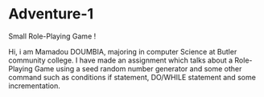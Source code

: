 # Adventure-1
Small Role-Playing Game !   

Hi,
i am Mamadou DOUMBIA, majoring in computer Science at Butler community college.
I have made an assignment which talks about a Role-Playing Game using a seed random number generator
and some other command such as conditions if statement, DO/WHILE statement and some incrementation.  

